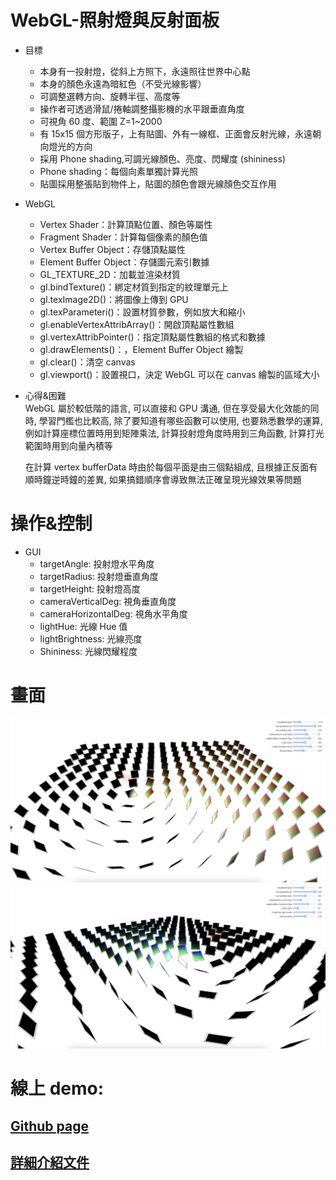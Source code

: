 # WebGL-照射燈與反射面板

- 目標

  - 本身有一投射燈，從斜上方照下，永遠照往世界中心點
  - 本身的顏色永遠為暗紅色（不受光線影響）
  - 可調整選轉方向、旋轉半徑、高度等
  - 操作者可透過滑鼠/捲軸調整攝影機的水平跟垂直角度
  - 可視角 60 度、範圍 Z=1~2000
  - 有 15x15 個方形版子，上有貼圖、外有一線框、正面會反射光線，永遠朝向燈光的方向
  - 採用 Phone shading,可調光線顏色、亮度、閃耀度 (shininess)
  - Phone shading：每個向素單獨計算光照
  - 貼圖採用整張貼到物件上，貼圖的顏色會跟光線顏色交互作用

- WebGL

  - Vertex Shader：計算頂點位置、顏色等屬性
  - Fragment Shader：計算每個像素的顏色值
  - Vertex Buffer Object：存儲頂點屬性
  - Element Buffer Object：存儲圖元索引數據
  - GL_TEXTURE_2D：加載並渲染材質
  - gl.bindTexture()：綁定材質到指定的紋理單元上
  - gl.texImage2D()：將圖像上傳到 GPU
  - gl.texParameteri()：設置材質參數，例如放大和縮小
  - gl.enableVertexAttribArray()：開啟頂點屬性數組
  - gl.vertexAttribPointer()：指定頂點屬性數組的格式和數據
  - gl.drawElements()：，Element Buffer Object 繪製
  - gl.clear()：清空 canvas
  - gl.viewport()：設置視口，決定 WebGL 可以在 canvas 繪製的區域大小

- 心得&困難  
   WebGL 屬於較低階的語言, 可以直接和 GPU 溝通, 但在享受最大化效能的同時, 學習門檻也比較高, 除了要知道有哪些函數可以使用, 也要熟悉數學的運算, 例如計算座標位置時用到矩陣乘法, 計算投射燈角度時用到三角函數, 計算打光範圍時用到向量內積等

  在計算 vertex bufferData 時由於每個平面是由三個點組成, 且根據正反面有順時鐘逆時鐘的差異, 如果搞錯順序會導致無法正確呈現光線效果等問題

# 操作&控制

- GUI
  - targetAngle: 投射燈水平角度
  - targetRadius: 投射燈垂直角度
  - targetHeight: 投射燈高度
  - cameraVerticalDeg: 視角垂直角度
  - cameraHorizontalDeg: 視角水平角度
  - lightHue: 光線 Hue 值
  - lightBrightness: 光線亮度
  - Shininess: 光線閃耀程度

# 畫面

<img alt="image1" src="images/1.png">

<img alt="image2" src="images/2.png">

# 線上 demo:

## [Github page](https://pseuder.github.io/WebGL-Spotlight-Followers/s1071539_hw2.html)

## [詳細介紹文件](s1071539_hw2.pdf)
